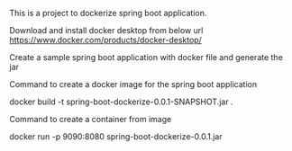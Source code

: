 
This is a project to dockerize spring boot application.

Download and install docker desktop from below url
https://www.docker.com/products/docker-desktop/

Create a sample spring boot application with docker file and generate the jar

Command to create a docker image for the spring boot application

docker build -t spring-boot-dockerize-0.0.1-SNAPSHOT.jar .

Command to create a container from image

docker run -p 9090:8080 spring-boot-dockerize-0.0.1.jar  
